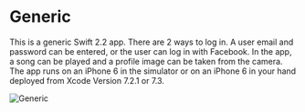 # Generic

This is a generic Swift 2.2 app. There are 2 ways to log in. A user email and password can be entered, or the user can log in with Facebook. In the app, a song can be played and a profile image can be taken from the camera. The app runs on an iPhone 6 in the simulator or on an iPhone 6 in your hand deployed from Xcode Version 7.2.1 or 7.3.

![Generic](http://i.imgur.com/gsg5hv0.png)
